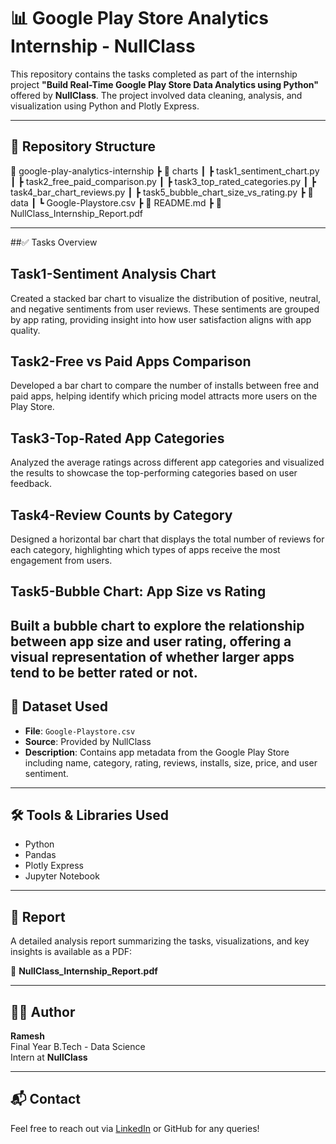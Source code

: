 # 📊 Google Play Store Analytics Internship - NullClass

This repository contains the tasks completed as part of the internship project **"Build Real-Time Google Play Store Data Analytics using Python"** offered by **NullClass**. The project involved data cleaning, analysis, and visualization using Python and Plotly Express.

---

## 📁 Repository Structure

📁 google-play-analytics-internship
┣ 📂 charts
┃ ┣ task1_sentiment_chart.py
┃ ┣ task2_free_paid_comparison.py
┃ ┣ task3_top_rated_categories.py
┃ ┣ task4_bar_chart_reviews.py
┃ ┣ task5_bubble_chart_size_vs_rating.py
┣ 📂 data
┃ ┗ Google-Playstore.csv
┣ 📄 README.md
┣ 📄 NullClass_Internship_Report.pdf


---

##✅ Tasks Overview


Task1-Sentiment Analysis Chart
------------------------------
Created a stacked bar chart to visualize the distribution of positive, neutral, and negative sentiments from user reviews. These sentiments are grouped by app rating, providing insight into how user satisfaction aligns with app quality.

Task2-Free vs Paid Apps Comparison
----------------------------------
Developed a bar chart to compare the number of installs between free and paid apps, helping identify which pricing model attracts more users on the Play Store.

Task3-Top-Rated App Categories
------------------------------
Analyzed the average ratings across different app categories and visualized the results to showcase the top-performing categories based on user feedback.

Task4-Review Counts by Category
-------------------------------
Designed a horizontal bar chart that displays the total number of reviews for each category, highlighting which types of apps receive the most engagement from users.

Task5-Bubble Chart: App Size vs Rating
--------------------------------------
Built a bubble chart to explore the relationship between app size and user rating, offering a visual representation of whether larger apps tend to be better rated or not.
---

## 📂 Dataset Used

- **File**: `Google-Playstore.csv`
- **Source**: Provided by NullClass
- **Description**: Contains app metadata from the Google Play Store including name, category, rating, reviews, installs, size, price, and user sentiment.

---

## 🛠️ Tools & Libraries Used

- Python
- Pandas
- Plotly Express
- Jupyter Notebook

---

## 📄 Report

A detailed analysis report summarizing the tasks, visualizations, and key insights is available as a PDF:

📄 **NullClass_Internship_Report.pdf**

---

## 👨‍💻 Author

**Ramesh**  
Final Year B.Tech - Data Science  
Intern at **NullClass**

---

## 📬 Contact

Feel free to reach out via [LinkedIn](https://www.linkedin.com/in/mallela-ramesh-034412256/) or GitHub for any queries!